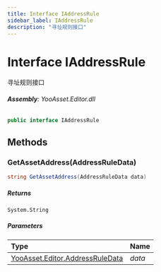 ```yaml
---
title: Interface IAddressRule
sidebar_label: IAddressRule
description: "寻址规则接口"
---
```

# Interface IAddressRule
寻址规则接口

###### **Assembly**: YooAsset.Editor.dll

```csharp title="Declaration"
public interface IAddressRule
```
## Methods
### GetAssetAddress(AddressRuleData)


```csharp title="Declaration"
string GetAssetAddress(AddressRuleData data)
```

##### Returns

`System.String`

##### Parameters

| Type | Name |
|:--- |:--- |
| [YooAsset.Editor.AddressRuleData](../YooAsset.Editor/AddressRuleData.md) | *data* |

